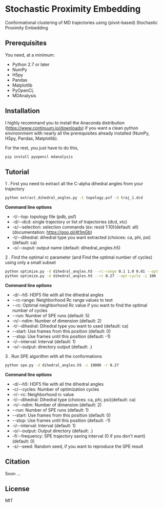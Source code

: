 # Stochastic Proximity Embedding
Conformational clustering of MD trajectories using (pivot-based) Stochastic Proximity Embedding

## Prerequisites

You need, at a minimum:

* Python 2.7 or later
* NumPy
* H5py
* Pandas
* Matplotlib
* PyOpenCL
* MDAnalysis

## Installation

I highly recommand you to install the Anaconda distribution (https://www.continuum.io/downloads) if you want a clean python environnment with nearly all the prerequisites already installed (NumPy, H5py, Pandas, Matplotlib).

For the rest, you just have to do this,
```bash
pip install pyopencl mdanalysis
```

## Tutorial

1 . First you need to extract all the C-alpha dihedral angles from your trajectory
```bash
python extract_dihedral_angles.py -t topology.psf -d traj_1.dcd
```
**Command line options**
* -t/--top: topology file (pdb, psf)
* -d/--dcd: single trajectory or list of trajectories (dcd, xtc)
* -s/--selection: selection commands (ex: resid 1:10)(default: all)(documentation: https://goo.gl/4t1mGb)
* -t/--dihedral: dihedral type you want extracted (choices: ca, phi, psi)(default: ca)
* -o/--ouput: output name (default: dihedral_angles.h5)

2 . Find the optimal rc parameter (and Find the optimal number of cycles) using only a small subset
```bash
python optimize.py -d dihedral_angles.h5 --rc-range 0.1 1.0 0.01 --opt-rc -i 100
python optimize.py -d dihedral_angles.h5 --rc 0.27 --opt-cycle -i 100
```

**Command line options**
* -d/--h5: HDF5 file with all the dihedral angles
* --rc-range: Neighborhood Rc range values to test
* --rc: Optimal neighborhood Rc value if you want to find the optimal number of cycles
* --run: Number of SPE runs (default: 5)
* -n/--ndim: Number of dimension (default: 2)
* -t/--dihedral: Dihedral type you want to used (default: ca)
* --start: Use frames from this position (default: 0)
* --stop: Use frames until this position (default: -1)
* -i/--interval: Interval (default: 1)
* -o/--output: directory output (default: .)

3 . Run SPE algorithm with all the conformations
```bash
python spe.py -d dihedral_angles.h5 -c 10000 -r 0.27
```

**Command line options**
* -d/--h5: HDF5 file with all the dihedral angles
* -c/--cycles: Number of optimization cycles
* -r/--rc: Neighborhood rc value
* -t/--dihedral: Dihedral type (choices: ca, phi, psi)(default: ca)
* -n/--ndim: Number of dimension (default: 2)
* --run: Number of SPE runs (default: 1)
* --start: Use frames from this position (default: 0)
* --stop: Use frames until this position (default: -1)
* -i/--interval: Interval (default: 1)
* -o/--output: Output directory (default: .)
* -f/--frequency: SPE trajectory saving interval (0 if you don't want)(default: 0)
* -s/--seed: Random seed, if you want to reproduce the SPE result

## Citation
Soon ...

## License
MIT